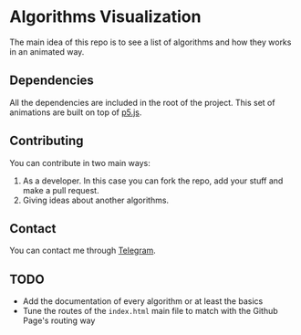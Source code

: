# Algorithms Visualization

The main idea of this repo is to see a list of algorithms and how they works in an animated way.

## Dependencies

All the dependencies are included in the root of the project. This set of animations are built on top of [p5.js](https://p5js.org/).

## Contributing

You can contribute in two main ways:

1. As a developer. In this case you can fork the repo, add your stuff and make a pull request.
2. Giving ideas about another algorithms.

## Contact

You can contact me through [Telegram](https://t.me/isaacvr).

## TODO

* Add the documentation of every algorithm or at least the basics
* Tune the routes of the `index.html` main file to match with the Github Page's routing way
